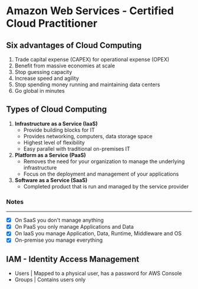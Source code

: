 # Amazon Web Services - Certified Cloud Practitioner

## Six advantages of Cloud Computing
 1. Trade capital expense (CAPEX) for operational expense (OPEX)
 2. Benefit from massive economies at scale 
 3. Stop guessing capacity
 4. Increase speed and agility
 5. Stop spending money running and maintaining data centers
 6. Go global in minutes

## Types of Cloud Computing
 1. **Infrastructure as a Service (IaaS)**
    - Provide building blocks for IT
    - Provides networking, computers, data storage space
    - Highest level of flexibility
    - Easy parallel with traditional on-premises IT
 2. **Platform as a Service (PaaS)**
    - Removes the need for your organization to manage the underlying infrastructure
    - Focus on the deployment and management of your applications
 3. **Software as a Service (SaaS)**
    - Completed product that is run and managed by the service provider

### Notes
---
 - [x] On SaaS you don't manage anything
 - [x] On PaaS you only manage Applications and Data
 - [x] On IaaS you manage Application, Data, Runtime, Middleware and OS
 - [x] On-premise you manage everything

## IAM - Identity Access Management
  - Users | Mapped to a physical user, has a password for AWS Console
  - Groups | Contains users only
